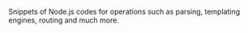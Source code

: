 Snippets of Node.js codes for operations such as parsing, templating engines, routing and much more.
